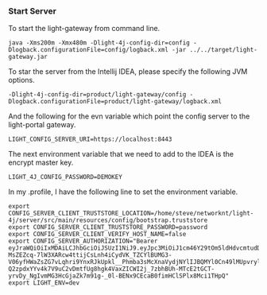 ### Start Server
To start the light-gateway from command line.

```
java -Xms200m -Xmx480m -Dlight-4j-config-dir=config -Dlogback.configurationFile=config/logback.xml -jar ../../target/light-gateway.jar
```

To star the server from the Intellij IDEA, please specify the following JVM options.

```
-Dlight-4j-config-dir=product/light-gateway/config -Dlogback.configurationFile=product/light-gateway/logback.xml
```

And the following for the evn variable which point the config server to the light-portal gateway.

```
LIGHT_CONFIG_SERVER_URI=https://localhost:8443
```

The next environment variable that we need to add to the IDEA is the encrypt master key.

```
LIGHT_4J_CONFIG_PASSWORD=DEMOKEY
```

In my .profile, I have the following line to set the environment variable.

```
export CONFIG_SERVER_CLIENT_TRUSTSTORE_LOCATION=/home/steve/networknt/light-4j/server/src/main/resources/config/bootstrap.truststore
export CONFIG_SERVER_CLIENT_TRUSTSTORE_PASSWORD=password
export CONFIG_SERVER_CLIENT_VERIFY_HOST_NAME=false
export CONFIG_SERVER_AUTHORIZATION="Bearer eyJraWQiOiIxMDAiLCJhbGciOiJSUzI1NiJ9.eyJpc3MiOiJ1cm46Y29tOm5ldHdvcmtudDpvYXV0aDI6djEiLCJhdWQiOiJ1cm46Y29tLm5ldHdvcmtudCIsImV4cCI6MTk0NDA1NzIxNiwianRpIjoiclFqUUhXX3ZJaEE3Z3pQazA4bjhfQSIsImlhdCI6MTYyODY5NzIxNiwibmJmIjoxNjI4Njk3MDk2LCJ2ZXJzaW9uIjoiMS4wIiwiY2xpZW50X2lkIjoiZjdkNDIzNDgtYzY0Ny00ZWZiLWE1MmQtNGM1Nzg3NDIxZTcyIiwic2NvcGUiOiJwb3J0YWwuciBwb3J0YWwudyIsInNlcnZpY2UiOiJleGFtcGxlLXNlcnZpY2UifQ.Kyz8mlOeStLJC1qNZQAJWRB-MsZEZcq-7lW3XARcw4ttijCsLnh4iCydVK_TZCYlBUMG3-V06yfHWaZsZG7vLqhri9YnxRJkUpkl__Phmba3sMcXnaVydjNYlIJBQMYl0Cn49lMUpvryldDRiVbDzyhejZwA_xn4mxbKcjD0wTaAOWOPQ7MuZie_m1xcKl0qEsznPBpI1MRBVsBC1Dmc5lnrt7dh3d-Q2zpdxYYv4k7V9uC2vDmtfUg8hgk4VaxZICWI2j_7zbhBUh-MTcE2tGCT-yrvDy_NgIvmMG3HcGjaZk7m91g-_0l-BENx9CEcaB0fimHClSPlx8Mci1THpQ"
export LIGHT_ENV=dev
```
